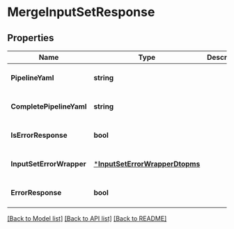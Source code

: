 # MergeInputSetResponse

## Properties
Name | Type | Description | Notes
------------ | ------------- | ------------- | -------------
**PipelineYaml** | **string** |  | [optional] [default to null]
**CompletePipelineYaml** | **string** |  | [optional] [default to null]
**IsErrorResponse** | **bool** |  | [optional] [default to null]
**InputSetErrorWrapper** | [***InputSetErrorWrapperDtopms**](InputSetErrorWrapperDTOPMS.md) |  | [optional] [default to null]
**ErrorResponse** | **bool** |  | [optional] [default to null]

[[Back to Model list]](../README.md#documentation-for-models) [[Back to API list]](../README.md#documentation-for-api-endpoints) [[Back to README]](../README.md)

